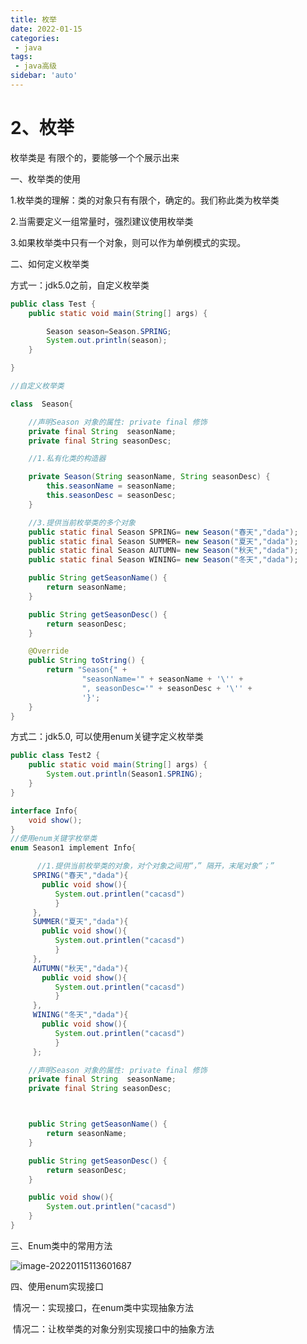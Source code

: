 ```yaml
---
title: 枚举
date: 2022-01-15
categories:
 - java
tags:
 - java高级
sidebar: 'auto'
---
```

# 2、枚举

 枚举类是 有限个的，要能够一个个展示出来



一、枚举类的使用

   1.枚举类的理解：类的对象只有有限个，确定的。我们称此类为枚举类

   2.当需要定义一组常量时，强烈建议使用枚举类

   3.如果枚举类中只有一个对象，则可以作为单例模式的实现。



二、如何定义枚举类

  方式一：jdk5.0之前，自定义枚举类

```java
public class Test {
    public static void main(String[] args) {

        Season season=Season.SPRING;
        System.out.println(season);
    }

}

//自定义枚举类

class  Season{

    //声明Season 对象的属性: private final 修饰
    private final String  seasonName;
    private final String seasonDesc;

    //1.私有化类的构造器

    private Season(String seasonName, String seasonDesc) {
        this.seasonName = seasonName;
        this.seasonDesc = seasonDesc;
    }

    //3.提供当前枚举类的多个对象
    public static final Season SPRING= new Season("春天","dada");
    public static final Season SUMMER= new Season("夏天","dada");
    public static final Season AUTUMN= new Season("秋天","dada");
    public static final Season WINING= new Season("冬天","dada");

    public String getSeasonName() {
        return seasonName;
    }

    public String getSeasonDesc() {
        return seasonDesc;
    }

    @Override
    public String toString() {
        return "Season{" +
                "seasonName='" + seasonName + '\'' +
                ", seasonDesc='" + seasonDesc + '\'' +
                '}';
    }
}
```

 方式二：jdk5.0, 可以使用enum关键字定义枚举类





```java
public class Test2 {
    public static void main(String[] args) {
        System.out.println(Season1.SPRING);
    }
}

interface Info{
    void show();
}
//使用enum关键字枚举类
enum Season1 implement Info{

      //1.提供当前枚举类的对象，对个对象之间用“，” 隔开，末尾对象“；”
     SPRING("春天","dada"){
       public void show(){
          System.out.printlen("cacasd")
          }
     },
     SUMMER("夏天","dada"){
       public void show(){
          System.out.printlen("cacasd")
          }
     },
     AUTUMN("秋天","dada"){
       public void show(){
          System.out.printlen("cacasd")
          }
     },
     WINING("冬天","dada"){
       public void show(){
          System.out.printlen("cacasd")
          }
     };

    //声明Season 对象的属性: private final 修饰
    private final String  seasonName;
    private final String seasonDesc;



    public String getSeasonName() {
        return seasonName;
    }

    public String getSeasonDesc() {
        return seasonDesc;
    }

    public void show(){
        System.out.printlen("cacasd")
    }
}
```



三、Enum类中的常用方法

![image-20220115113601687](http://yishenlaoban-img.test.upcdn.net/image_my/image-20220115113601687.png)



四、使用enum实现接口

​      情况一：实现接口，在enum类中实现抽象方法

​      情况二：让枚举类的对象分别实现接口中的抽象方法